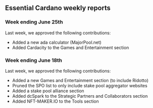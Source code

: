 ## Essential Cardano weekly reports ##

### Week ending June 25th ###
Last week, we approved the following contributions:
- Added a new ada calculator (MajorPool.net)
- Added Cardacity to the Games and Entertainment section

### Week ending June 18th ###
Last week, we approved the following contributions:
- Added a new Games and Entertainment section (to include Ridotto)
- Pruned the SPO list to only include stake pool aggregator websites 
- Added a stake pool alliance section
- Added dcSpark to the Strategic Partners and Collaborators section
- Added NFT-MAKER.IO to the Tools section

